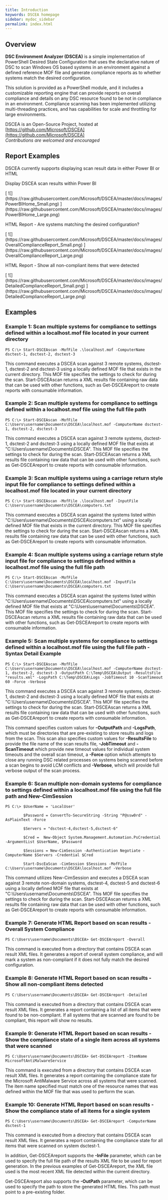 ```yaml
---
title: Introduction
keywords: DSCEA homepage
sidebar: mydoc_sidebar
permalink: index.html
---
```


## Overview

**DSC Environment Analyzer (DSCEA)** is a simple implementation of PowerShell Desired State Configuration that uses the declarative nature of DSC to scan Windows OS based systems in an environment against a defined reference MOF file and generate compliance reports as to whether systems match the desired configuration.

This solution is provided as a PowerShell module, and it includes a customizable reporting engine that can provide reports on overall compliance and details on any DSC resource found to be not in compliance in an environment.  Compliance scanning has been implemented utilizing multi-threading practices, and has capabilities for scale and throttling for large environments.

DSCEA is an Open-Source Project, hosted at [https://github.com/Microsoft/DSCEA](https://github.com/Microsoft/DSCEA)
<br><i>Contributions are welcomed and encouraged</i>
 
## Report Examples
DSCEA currently supports displaying scan result data in either Power BI or HTML
<p class="ImageTextHeaderFirst">Display DSCEA scan results within Power BI</p>
[ ![](https://raw.githubusercontent.com/Microsoft/DSCEA/master/docs/images/PowerBIHome_Small.png) ](https://raw.githubusercontent.com/Microsoft/DSCEA/master/docs/images/PowerBIHome_Large.png)

<p class="ImageTextHeader">HTML Report - Are systems matching the desired configuration?</p>
[ ![](https://raw.githubusercontent.com/Microsoft/DSCEA/master/docs/images/OverallComplianceReport_Small.png) ](https://raw.githubusercontent.com/Microsoft/DSCEA/master/docs/images/OverallComplianceReport_Large.png)

<p class="ImageTextHeader">HTML Report - Show all non-compliant items that were detected</p>
[ ![](https://raw.githubusercontent.com/Microsoft/DSCEA/master/docs/images/DetailedComplianceReport_Small.png) ](https://raw.githubusercontent.com/Microsoft/DSCEA/master/docs/images/DetailedComplianceReport_Large.png)


## Examples

### **Example 1: Scan multiple systems for compliance to settings defined within a localhost.mof file located in your current directory**
<pre><code>PS C:\> Start-DSCEAscan -MofFile .\localhost.mof -ComputerName dsctest-1, dsctest-2, dsctest-3</code></pre>

This command executes a DSCEA scan against 3 remote systems, dsctest-1, dsctest-2 and dsctest-3 using a locally defined MOF file that exists in the current directory.  This MOF file specifies the settings to check for during the scan.  Start-DSCEAscan returns a XML results file containing raw data that can be used with other functions, such as Get-DSCEAreport to create reports with consumable information.

### **Example 2: Scan multiple systems for compliance to settings defined within a localhost.mof file using the full file path**
<pre><code>PS C:\> Start-DSCEAscan -MofFile C:\Users\username\Documents\DSCEA\localhost.mof -ComputerName dsctest-1, dsctest-2, dsctest-3</code></pre>

This command executes a DSCEA scan against 3 remote systems, dsctest-1, dsctest-2 and dsctest-3 using a locally defined MOF file that exists at "C:\Users\username\Documents\DSCEA".  This MOF file specifies the settings to check for during the scan.  Start-DSCEAscan returns a XML results file containing raw data that can be used with other functions, such as Get-DSCEAreport to create reports with consumable information.

### **Example 3: Scan multiple systems using a carriage return style input file for compliance to settings defined within a localhost.mof file located in your current directory**
<pre><code>PS C:\> Start-DSCEAscan -MofFile .\localhost.mof -InputFile C:\Users\username\Documents\DSCEA\computers.txt</code></pre>

This command executes a DSCEA scan against the systems listed within "C:\Users\username\Documents\DSCEA\computers.txt" using a locally defined MOF file that exists in the current directory.  This MOF file specifies the settings to check for during the scan.  Start-DSCEAscan returns a XML results file containing raw data that can be used with other functions, such as Get-DSCEAreport to create reports with consumable information.

### **Example 4: Scan multiple systems using a carriage return style input file for compliance to settings defined within a localhost.mof file using the full file path**
<pre><code>PS C:\> Start-DSCEAscan -MofFile C:\Users\username\Documents\DSCEA\localhost.mof -InputFile C:\Users\username\Documents\DSCEA\computers.txt</code></pre>

This command executes a DSCEA scan against the systems listed within "C:\Users\username\Documents\DSCEA\computers.txt" using a locally defined MOF file that exists at "C:\Users\username\Documents\DSCEA".  This MOF file specifies the settings to check for during the scan.  Start-DSCEAscan returns a XML results file containing raw data that can be used with other functions, such as Get-DSCEAreport to create reports with consumable information.

### **Example 5: Scan multiple systems for compliance to settings defined within a localhost.mof file using the full file path - Syntax Detail Example**
<pre><code>PS C:\> Start-DSCEAscan -MofFile C:\Users\username\Documents\DSCEA\localhost.mof -ComputerName dsctest-1, dsctest-2, dsctest-3 -OutputPath C:\Temp\DSCEA\Output -ResultsFile "results.xml" -LogsPath C:\Temp\DSCEA\Logs -JobTimeout 10 -ScanTimeout 60 -Force -Verbose</code></pre>

This command executes a DSCEA scan against 3 remote systems, dsctest-1, dsctest-2 and dsctest-3 using a locally defined MOF file that exists at "C:\Users\username\Documents\DSCEA".  This MOF file specifies the settings to check for during the scan.  Start-DSCEAscan returns a XML results file containing raw data that can be used with other functions, such as Get-DSCEAreport to create reports with consumable information.

This command specifies custom values for **-OutputPath** and **-LogsPath**, which must be directories that are pre-existing to store results and logs from the scan.  This scan also specifies custom values for **-ResultsFile** to provide the file name of the scan results file, **-JobTimeout** and **-ScanTimeout** which provide new timeout values for individual system timeouts and the overall scan timeout, a **-Force** option which attempts to close any running DSC related processes on systems being scanned before a scan begins to avoid LCM conflicts and **-Verbose**, which will provide full verbose output of the scan process.

### **Example 6: Scan multiple non-domain systems for compliance to settings defined within a localhost.mof file using the full file path and New-CimSession**
<pre><code>PS C:\> $UserName = 'LocalUser'

        $Password = ConvertTo-SecureString -String "P@ssw0rd" -AsPlainText -Force
        
        $Servers = "dsctest-4,dsctest-5,dsctest-6"
        
        $Cred =  New-Object System.Management.Automation.PsCredential -ArgumentList $UserName, $Password
        
        $Sessions = New-CimSession -Authentication Negotiate -ComputerName $Servers -Credential $Cred
        
        Start-DscEaScan -CimSession $Sessions -MofFile C:\Users\username\Documents\DSCEA\localhost.mof -Verbose
</code></pre>

This command utilizes New-CimSession and executes a DSCEA scan against 3 remote non-domain systems, dsctest-4, dsctest-5 and dsctest-6 using a locally defined MOF file that exists at "C:\Users\username\Documents\DSCEA".  This MOF file specifies the settings to check for during the scan.  Start-DSCEAscan returns a XML results file containing raw data that can be used with other functions, such as Get-DSCEAreport to create reports with consumable information.

### **Example 7: Generate HTML Report based on scan results - Overall System Compliance**
<pre><code>PS C:\Users\username\Documents\DSCEA> Get-DSCEAreport -Overall</code></pre>

This command is executed from a directory that contains DSCEA scan result XML files.  It generates a report of overall system compliance, and will mark a system as non-compliant if it does not fully match the desired configuration.

### **Example 8: Generate HTML Report based on scan results - Show all non-compliant items detected**
<pre><code>PS C:\Users\username\Documents\DSCEA> Get-DSCEAreport -Detailed</code></pre>

This command is executed from a directory that contains DSCEA scan result XML files.  It generates a report containing a list of all items that were found to be non-compliant.  If all systems that are scanned are found to be compliant, this report will show no results.

### **Example 9: Generate HTML Report based on scan results - Show the compliance state of a single item across all systems that were scanned**

<pre><code>PS C:\Users\username\Documents\DSCEA> Get-DSCEAreport -ItemName MicrosoftAntiMalwareService</code></pre>

This command is executed from a directory that contains DSCEA scan result XML files.  It generates a report containing the compliance state for the Microsoft AntiMalware Service across all systems that were scanned.  The item name specified must match one of the resource names that was defined within the MOF file that was used to perform the scan.

### **Example 10: Generate HTML Report based on scan results - Show the compliance state of all items for a single system**

<pre><code>PS C:\Users\username\Documents\DSCEA> Get-DSCEAreport -ComputerName dsctest-1</code></pre>

This command is executed from a directory that contains DSCEA scan result XML files.  It generates a report containing the compliance state for all items that were scanned on system dsctest-1.

In addition, Get-DSCEAreport supports the **-InFile** parameter, which can be used to specify the full file path of the results XML file to be used for report generation.  In the previous examples of Get-DSCEAreport, the XML file used is the most recent XML file detected within the current directory.

Get-DSCEAreport also supports the **-OutPath** parameter, which can be used to specify the path to store the generated HTML files.  This path must point to a pre-existing folder.
